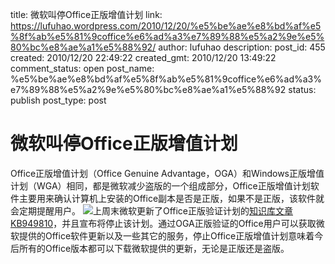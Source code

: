 title: 微软叫停Office正版增值计划
link: https://lufuhao.wordpress.com/2010/12/20/%e5%be%ae%e8%bd%af%e5%8f%ab%e5%81%9coffice%e6%ad%a3%e7%89%88%e5%a2%9e%e5%80%bc%e8%ae%a1%e5%88%92/
author: lufuhao
description: 
post_id: 455
created: 2010/12/20 22:49:22
created_gmt: 2010/12/20 13:49:22
comment_status: open
post_name: %e5%be%ae%e8%bd%af%e5%8f%ab%e5%81%9coffice%e6%ad%a3%e7%89%88%e5%a2%9e%e5%80%bc%e8%ae%a1%e5%88%92
status: publish
post_type: post

# 微软叫停Office正版增值计划

Office正版增值计划（Office Genuine Advantage，OGA）和Windows正版增值计划（WGA）相同，都是微软减少盗版的一个组成部分，Office正版增值计划软件主要用来确认计算机上安装的Office副本是否是正版，如果不是正版，该软件就会定期提醒用户。 ![](http://lufuhao.files.wordpress.com/2010/12/31.png)上周末微软更新了Office正版验证计划的[知识库文章KB949810](http://support.microsoft.com/kb/949810/en-us)，并且宣布将停止该计划。通过OGA正版验证的Office用户可以获取微软提供的Office软件更新以及一些其它的服务，停止Office正版增值计划意味着今后所有的Office版本都可以下载微软提供的更新，无论是正版还是盗版。